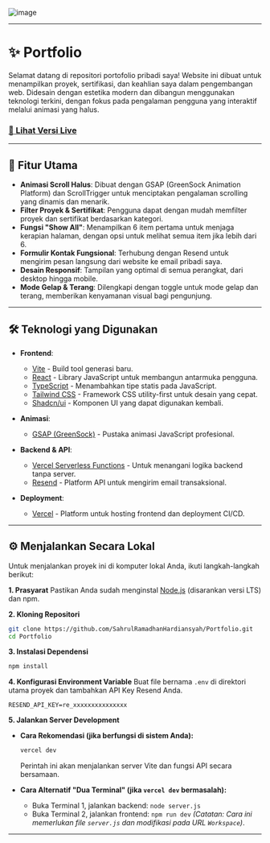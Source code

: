 ![image](https://github.com/user-attachments/assets/c9a0afe6-88ac-4df8-b4f6-7fe3a2397001)

-----

# ✨ Portfolio

Selamat datang di repositori portofolio pribadi saya\! Website ini dibuat untuk menampilkan proyek, sertifikasi, dan keahlian saya dalam pengembangan web. Didesain dengan estetika modern dan dibangun menggunakan teknologi terkini, dengan fokus pada pengalaman pengguna yang interaktif melalui animasi yang halus.

### [🔗 Lihat Versi Live](https://portfolio-sahrulramadhanhardiansyahs-projects.vercel.app/)

-----

## 🚀 Fitur Utama

  * **Animasi Scroll Halus**: Dibuat dengan GSAP (GreenSock Animation Platform) dan ScrollTrigger untuk menciptakan pengalaman scrolling yang dinamis dan menarik.
  * **Filter Proyek & Sertifikat**: Pengguna dapat dengan mudah memfilter proyek dan sertifikat berdasarkan kategori.
  * **Fungsi "Show All"**: Menampilkan 6 item pertama untuk menjaga kerapian halaman, dengan opsi untuk melihat semua item jika lebih dari 6.
  * **Formulir Kontak Fungsional**: Terhubung dengan Resend untuk mengirim pesan langsung dari website ke email pribadi saya.
  * **Desain Responsif**: Tampilan yang optimal di semua perangkat, dari desktop hingga mobile.
  * **Mode Gelap & Terang**: Dilengkapi dengan toggle untuk mode gelap dan terang, memberikan kenyamanan visual bagi pengunjung.

-----

## 🛠️ Teknologi yang Digunakan

  * **Frontend**:

      * [Vite](https://vitejs.dev/) - Build tool generasi baru.
      * [React](https://reactjs.org/) - Library JavaScript untuk membangun antarmuka pengguna.
      * [TypeScript](https://www.typescriptlang.org/) - Menambahkan tipe statis pada JavaScript.
      * [Tailwind CSS](https://tailwindcss.com/) - Framework CSS utility-first untuk desain yang cepat.
      * [Shadcn/ui](https://ui.shadcn.com/) - Komponen UI yang dapat digunakan kembali.

  * **Animasi**:

      * [GSAP (GreenSock)](https://gsap.com/) - Pustaka animasi JavaScript profesional.

  * **Backend & API**:

      * [Vercel Serverless Functions](https://vercel.com/docs/functions) - Untuk menangani logika backend tanpa server.
      * [Resend](https://resend.com/) - Platform API untuk mengirim email transaksional.

  * **Deployment**:

      * [Vercel](https://vercel.com/) - Platform untuk hosting frontend dan deployment CI/CD.

-----

## ⚙️ Menjalankan Secara Lokal

Untuk menjalankan proyek ini di komputer lokal Anda, ikuti langkah-langkah berikut:

**1. Prasyarat**
Pastikan Anda sudah menginstal [Node.js](https://nodejs.org/) (disarankan versi LTS) dan npm.

**2. Kloning Repositori**

```bash
git clone https://github.com/SahrulRamadhanHardiansyah/Portfolio.git
cd Portfolio
```

**3. Instalasi Dependensi**

```bash
npm install
```

**4. Konfigurasi Environment Variable**
Buat file bernama `.env` di direktori utama proyek dan tambahkan API Key Resend Anda.

```
RESEND_API_KEY=re_xxxxxxxxxxxxxxx
```

**5. Jalankan Server Development**

  * **Cara Rekomendasi (jika berfungsi di sistem Anda):**

    ```bash
    vercel dev
    ```

    Perintah ini akan menjalankan server Vite dan fungsi API secara bersamaan.

  * **Cara Alternatif "Dua Terminal" (jika `vercel dev` bermasalah):**

      - Buka Terminal 1, jalankan backend: `node server.js`
      - Buka Terminal 2, jalankan frontend: `npm run dev`
        *(Catatan: Cara ini memerlukan file `server.js` dan modifikasi pada URL `Workspace`)*.

-----
